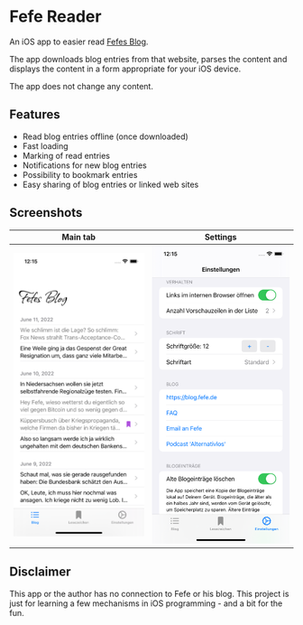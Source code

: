# Fefe Reader

An iOS app to easier read [Fefes Blog](https://blog.fefe.de).

The app downloads blog entries from that website, parses the content and displays the content in a form appropriate for your iOS device.

The app does not change any content.

## Features

- Read blog entries offline (once downloaded)
- Fast loading
- Marking of read entries
- Notifications for new blog entries
- Possibility to bookmark entries
- Easy sharing of blog entries or linked web sites

## Screenshots

| Main tab | Settings |
| --- | --- |
| ![main screen](readme/screenshot-main.png) | ![settings view](readme/screenshot-settings.png) |

## Disclaimer

This app or the author has no connection to Fefe or his blog. This project is just for learning a few mechanisms in iOS programming - and a bit for the fun.
